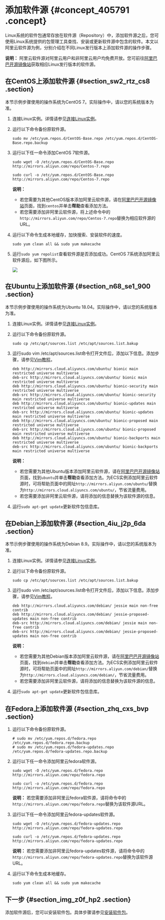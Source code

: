 # 添加软件源 {#concept_405791 .concept}

Linux系统的软件包通常存放在软件源（Repository）中，添加软件源之后，您可使用Linux系统提供的包管理工具查找、安装或更新软件源中包含的软件。本文以阿里云软件源为例，分别介绍在不同Linux发行版本上添加软件源的操作步骤。

**说明：** 阿里云软件源对阿里云用户和非阿里云用户均免费开放。您可前往[阿里巴巴开源镜像站](https://opsx.alibaba.com/mirror)获取相应Linux发行版本的软件源。

## 在CentOS上添加软件源 {#section_sw2_rtz_cs8 .section}

本节示例步骤使用的操作系统为CentOS 7。实际操作中，请以您的系统版本为准。

1.  连接Linux实例。详情请参见[连接Linux实例](cn.zh-CN/实例/连接实例/连接方式导航.md#section_fjm_rgx_wdb)。
2.  运行以下命令备份原软件源。

    ``` {#codeblock_rtk_wkh_8h4}
    sudo mv /etc/yum.repos.d/CentOS-Base.repo /etc/yum.repos.d/CentOS-Base.repo.backup
    ```

3.  运行以下任一命令添加CentOS 7软件源。

    ``` {#codeblock_27l_2x4_cfs}
    sudo wget -O /etc/yum.repos.d/CentOS-Base.repo http://mirrors.aliyun.com/repo/Centos-7.repo
    ```

    ``` {#codeblock_nq6_cij_isz}
    sudo curl -o /etc/yum.repos.d/CentOS-Base.repo http://mirrors.aliyun.com/repo/Centos-7.repo
    ```

    **说明：** 

    -   若您需要为其他CentOS版本添加阿里云软件源，请在[阿里巴巴开源镜像站](https://opsx.alibaba.com/mirror?lang=zh-CN)页面，找到`centos`并单击**帮助**查看添加方法。
    -   若您需要添加非阿里云软件源，将上述命令中的`http://mirrors.aliyun.com/repo/Centos-7.repo`替换为相应软件源的URL。
4.  运行以下命令生成本地缓存，加快搜索、安装软件的速度。

    ``` {#codeblock_f5q_z22_01j}
    sudo yum clean all && sudo yum makecache
    ```

5.  运行`sudo yum repolist`查看软件源是否添加成功。CentOS 7系统添加阿里云软件源后，如下图所示。

    ![](http://static-aliyun-doc.oss-cn-hangzhou.aliyuncs.com/assets/img/328191/156111194748248_zh-CN.png)


## 在Ubuntu上添加软件源 {#section_n68_se1_900 .section}

本节示例步骤使用的操作系统为Ubuntu 18.04。实际操作中，请以您的系统版本为准。

1.  连接Linux实例。详情请参见[连接Linux实例](cn.zh-CN/实例/连接实例/连接方式导航.md#section_fjm_rgx_wdb)。
2.  运行以下命令备份原软件源。

    ``` {#codeblock_zxl_hyd_q1d}
    sudo cp /etc/apt/sources.list /etc/apt/sources.list.bakup
    ```

3.  运行sudo vim /etc/apt/sources.list命令打开文件后，添加以下信息。添加步骤，请参见[Vim教程](../../../../cn.zh-CN/建站教程/Vim教程.md#)。

    ``` {#codeblock_iwu_i00_unj}
    deb http://mirrors.cloud.aliyuncs.com/ubuntu/ bionic main restricted universe multiverse
    deb-src http://mirrors.cloud.aliyuncs.com/ubuntu/ bionic main restricted universe multiverse
    deb http://mirrors.cloud.aliyuncs.com/ubuntu/ bionic-security main restricted universe multiverse
    deb-src http://mirrors.cloud.aliyuncs.com/ubuntu/ bionic-security main restricted universe multiverse
    deb http://mirrors.cloud.aliyuncs.com/ubuntu/ bionic-updates main restricted universe multiverse
    deb-src http://mirrors.cloud.aliyuncs.com/ubuntu/ bionic-updates main restricted universe multiverse
    deb http://mirrors.cloud.aliyuncs.com/ubuntu/ bionic-proposed main restricted universe multiverse
    deb-src http://mirrors.cloud.aliyuncs.com/ubuntu/ bionic-proposed main restricted universe multiverse
    deb http://mirrors.cloud.aliyuncs.com/ubuntu/ bionic-backports main restricted universe multiverse
    deb-src http://mirrors.cloud.aliyuncs.com/ubuntu/ bionic-backports main restricted universe multiverse
    ```

    **说明：** 

    -   若您需要为其他Ubuntu版本添加阿里云软件源，请在[阿里巴巴开源镜像站](https://opsx.alibaba.com/mirror?lang=zh-CN)页面，找到`ubuntu`并单击**帮助**查看添加方法。为ECS实例添加阿里云软件源时，可将帮助页面中的网址`http://mirrors.aliyun.com/ubuntu/`替换为`http://mirrors.cloud.aliyuncs.com/ubuntu/`，节省流量费用。
    -   若您需要添加非阿里云软件源，请将添加的信息替换为该软件源的信息。
4.  运行`sudo apt-get update`更新软件包信息库。

## 在Debian上添加软件源 {#section_4iu_j2p_6da .section}

本节示例步骤使用的操作系统为Debian 8.9。实际操作中，请以您的系统版本为准。

1.  连接Linux实例。详情请参见[连接Linux实例](cn.zh-CN/实例/连接实例/连接方式导航.md#section_fjm_rgx_wdb)。
2.  运行以下命令备份原软件源。

    ``` {#codeblock_j5l_rgj_xg4}
    sudo cp /etc/apt/sources.list /etc/apt/sources.list.bakup
    ```

3.  运行sudo vim /etc/apt/sources.list命令打开文件后，添加以下信息。添加步骤，请参见[Vim教程](../../../../cn.zh-CN/建站教程/Vim教程.md#)。

    ``` {#codeblock_bwu_am3_m8n}
    deb http://mirrors.cloud.aliyuncs.com/debian/ jessie main non-free contrib
    deb http://mirrors.cloud.aliyuncs.com/debian/ jessie-proposed-updates main non-free contrib
    deb-src http://mirrors.cloud.aliyuncs.com/debian/ jessie main non-free contrib
    deb-src http://mirrors.cloud.aliyuncs.com/debian/ jessie-proposed-updates main non-free contrib
    ```

    **说明：** 

    -   若您需要为其他Debian版本添加阿里云软件源，请在[阿里巴巴开源镜像站](https://opsx.alibaba.com/mirror?lang=zh-CN)页面，找到`debian`并单击**帮助**查看添加方法。为ECS实例添加阿里云软件源时，可将帮助页面中的网址`http://mirrors.aliyun.com/debian/`替换为`http://mirrors.cloud.aliyuncs.com/debian/`，节省流量费用。
    -   若您需要添加非阿里云软件源，请将添加的信息替换为该软件源的信息。
4.  运行`sudo apt-get update`更新软件包信息库。

## 在Fedora上添加软件源 {#section_zhq_cxs_bvp .section}

1.  运行以下命令备份原软件源。

    ``` {#codeblock_7bv_p3z_w8u}
    # sudo mv /etc/yum.repos.d/fedora.repo /etc/yum.repos.d/fedora.repo.backup
    # sudo mv /etc/yum.repos.d/fedora-updates.repo /etc/yum.repos.d/fedora-updates.repo.backup
    ```

2.  运行以下任一命令添加阿里云fedora软件源。

    ``` {#codeblock_w9n_g6k_sn8}
    sudo wget -O /etc/yum.repos.d/fedora.repo http://mirrors.aliyun.com/repo/fedora.repo
    ```

    ``` {#codeblock_a86_bob_85o}
    sudo curl -o /etc/yum.repos.d/fedora.repo http://mirrors.aliyun.com/repo/fedora.repo
    ```

    **说明：** 若您需要添加非阿里云fedora软件源，请将命令中的`http://mirrors.aliyun.com/repo/fedora.repo`替换为该软件源URL。

3.  运行以下任一命令添加阿里云fedora-updates软件源。

    ``` {#codeblock_ds4_72n_ck8}
    sudo wget -O /etc/yum.repos.d/fedora-updates.repo http://mirrors.aliyun.com/repo/fedora-updates.repo
    ```

    ``` {#codeblock_l5n_o7n_mp4}
    sudo curl -o /etc/yum.repos.d/fedora-updates.repo http://mirrors.aliyun.com/repo/fedora-updates.repo
    ```

    **说明：** 若您需要添加非阿里云fedora-updates软件源，请将命令中的`http://mirrors.aliyun.com/repo/fedora-updates.repo`替换为该软件源URL。

4.  运行以下命令生成本地缓存。

    ``` {#codeblock_t8k_xmv_b5h}
    sudo yum clean all && sudo yum makecache
    ```


## 下一步 {#section_img_z0f_hp2 .section}

添加软件源后，您可以安装软件包。具体步骤请参见[安装软件包](cn.zh-CN/实例/管理实例/管理Linux实例软件/安装软件包.md#)。

